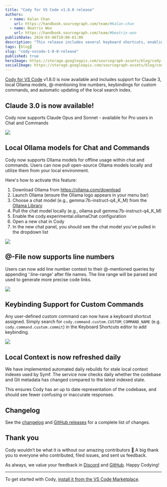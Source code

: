 ```yaml
---
title: "Cody for VS Code v1.8.0 release"
authors:
  - name: Kalan Chan
    url: https://handbook.sourcegraph.com/team/#kalan-chan
  - name: Beatrix Woo
    url: https://handbook.sourcegraph.com/team/#beatrix-woo
publishDate: 2024-03-06T10:00-01:00
description: "This release includes several keyboard shortcuts, enabling login in VSCodium, reducing autocomplete latency, and fixing issues with chat stealing editor focus and displaying file ranges."
tags: [blog]
slug: "cody-vscode-1-8-0-release"
published: true
heroImage: https://storage.googleapis.com/sourcegraph-assets/blog/cody-vscode-1.8.0/cody-vscode-1.8.0-og-image.png
socialImage: https://storage.googleapis.com/sourcegraph-assets/blog/cody-vscode-1.8.0/cody-vscode-1.8.0-og-image.png
--- 
```


[Cody for VS Code](https://marketplace.visualstudio.com/items?itemName=sourcegraph.cody-ai) v1.8.0 is now available and includes support for Claude 3, local Ollama models, @-mentioning line numbers, keybindings for custom commands, and automatic updating of the local search index.


## Claude 3.0 is now available!

Cody now supports Claude Opus and Sonnet - available for Pro users in Chat and Commands



![](https://storage.googleapis.com/sourcegraph-assets/blog/cody-vscode-1.8.0/claude3.png)



## Local Ollama models for Chat and Commands

Cody now supports Ollama models for offline usage within chat and commands. Users can now pull open-source Ollama models locally and utilize them from your local environment. 

Here's how to activate this feature:
1. Download Ollama from https://ollama.com/download
2. Launch Ollama (ensure the Ollama logo appears in your menu bar)
3. Choose a chat model (e.g., gemma:7b-instruct-q4_K_M) from the [Ollama Library](https://ollama.com/library)
4. Pull the chat model locally (e.g., ollama pull gemma:7b-instruct-q4_K_M)
5. Enable the cody.experimental.ollamaChat configuration
6. Open a new chat in Cody
7. In the new chat panel, you should see the chat model you've pulled in the dropdown list



![](https://storage.googleapis.com/sourcegraph-assets/blog/cody-vscode-1.8.0/localollama.png)


## @-File now supports line numbers

Users can now add line number context to their @-mentioned queries by appending ':line-range' after file names. The line range will be parsed and used to generate more precise code links.

![](https://storage.googleapis.com/sourcegraph-assets/blog/cody-vscode-1.8.0/@file-line-numbers.gif)



## Keybinding Support for Custom Commands

Any user-defined custom command can now have a keyboard shortcut assigned. Simply search for `cody.command.custom.CUSTOM_COMMAND_NAME` (e.g. `cody.command.custom.commit`) in the Keyboard Shortcuts editor to add keybinding.


![](https://storage.googleapis.com/sourcegraph-assets/blog/cody-vscode-1.8.0/keybindings.png)


## Local Context is now refreshed daily

We have implemented automated daily rebuilds for stale local context indexes used by Symf. The service now checks daily whether the codebase and Git metadata has changed compared to the latest indexed state.

This ensures Cody has an up to date representation of the codebase, and should see fewer confusing or inaccurate responses. 

## Changelog

See the [changelog](https://github.com/sourcegraph/cody/releases/tag/vscode-v1.8.0) and [GitHub releases](https://github.com/sourcegraph/cody/releases) for a complete list of changes.


## Thank you

Cody wouldn’t be what it is without our amazing contributors 💖 A big thank you to everyone who contributed, filed issues, and sent us feedback.

As always, we value your feedback in [Discord](https://discord.com/servers/sourcegraph-969688426372825169) and [GitHub](https://github.com/sourcegraph/cody/discussions). Happy Codying!


<hr style={{marginTop:"2rem",marginBottom:"2rem"}} />

To get started with Cody, [install it from the VS Code Marketplace](https://marketplace.visualstudio.com/items?itemName=sourcegraph.cody-ai).
